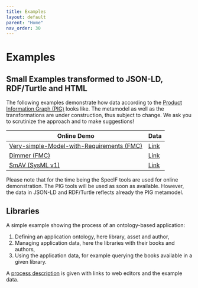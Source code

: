 ```yaml
---
title: Examples
layout: default
parent: "Home"
nav_order: 30
---
```


# Examples

## Small Examples transformed to JSON-LD, RDF/Turtle and HTML

The following examples demonstrate how data according to the [Product Information Graph (PIG)](https://cascade.gfse.org/results/Latest%20Metamodel/) looks like. The metamodel as well as the transformations are under construction, thus subject to change. We ask you to scrutinize the approach and to make suggestions!

| Online Demo | Data |
| --- | --- |
| [Very-simple-Model-with-Requirements (FMC)](https://specif.de/apps-alpha/edit#import=https://github.com/GfSE/CASCaDE-Verification-and-Validation/raw/refs/heads/main/Very-simple-Model-with-Requirements%20%5BFMC%20-%20SpecIF%5D/3_SpecIF/Project%20'Very%20Simple%20Model%20(FMC)%20with%20Requirements'.specifz) | [Link](https://github.com/GfSE/CASCaDE-Verification-and-Validation/tree/main/Very-simple-Model-with-Requirements%20%5BFMC%20-%20SpecIF%5D) |
| [Dimmer (FMC)](https://specif.de/apps-alpha/edit#import=https://github.com/GfSE/CASCaDE-Verification-and-Validation/raw/refs/heads/main/Dimmer%20%5BFMC%5D/3_SpecIF/Dimmer.specifz) | [Link](https://github.com/GfSE/CASCaDE-Verification-and-Validation/tree/main/Dimmer%20%5BFMC%5D) |
| [SmAV (SysML v1)](https://specif.de/apps-alpha/edit#import=https://github.com/GfSE/CASCaDE-Verification-and-Validation/raw/refs/heads/main/SmAV%20%5BSysML%20v1%20-%20Cameo%5D/3_SpecIF/SmAV.specif.zip) | [Link](https://github.com/GfSE/CASCaDE-Verification-and-Validation/tree/main/SmAV%20%5BSysML%20v1%20-%20Cameo%5D) |

Please note that for the time being the SpecIF tools are used for online demonstration. The PIG tools will be used as soon as available. However, the data in JSON-LD and RDF/Turtle reflects already the PIG metamodel. 


## Libraries

A simple example showing the process of an ontology-based application:
1. Defining an application ontology, here library, asset and author,
2. Managing application data, here the libraries with their books and authors, 
3. Using the application data, for example querying the books available in a given library.

A [process description](./libraries/index.html) is given with links to web editors and the example data.